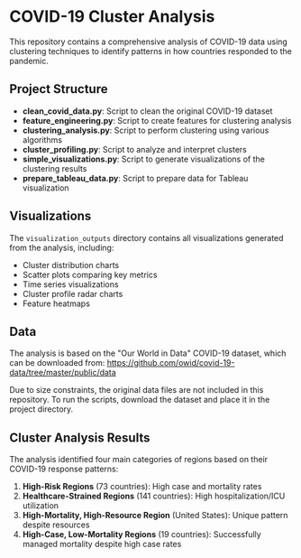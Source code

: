 # COVID-19 Cluster Analysis

This repository contains a comprehensive analysis of COVID-19 data using clustering techniques to identify patterns in how countries responded to the pandemic.

## Project Structure

- **clean_covid_data.py**: Script to clean the original COVID-19 dataset
- **feature_engineering.py**: Script to create features for clustering analysis
- **clustering_analysis.py**: Script to perform clustering using various algorithms
- **cluster_profiling.py**: Script to analyze and interpret clusters
- **simple_visualizations.py**: Script to generate visualizations of the clustering results
- **prepare_tableau_data.py**: Script to prepare data for Tableau visualization

## Visualizations

The `visualization_outputs` directory contains all visualizations generated from the analysis, including:

- Cluster distribution charts
- Scatter plots comparing key metrics
- Time series visualizations
- Cluster profile radar charts
- Feature heatmaps

## Data

The analysis is based on the "Our World in Data" COVID-19 dataset, which can be downloaded from: https://github.com/owid/covid-19-data/tree/master/public/data

Due to size constraints, the original data files are not included in this repository. To run the scripts, download the dataset and place it in the project directory.

## Cluster Analysis Results

The analysis identified four main categories of regions based on their COVID-19 response patterns:

1. **High-Risk Regions** (73 countries): High case and mortality rates
2. **Healthcare-Strained Regions** (141 countries): High hospitalization/ICU utilization
3. **High-Mortality, High-Resource Region** (United States): Unique pattern despite resources
4. **High-Case, Low-Mortality Regions** (19 countries): Successfully managed mortality despite high case rates

